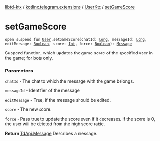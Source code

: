 [libtd-ktx](../../index.md) / [kotlinx.telegram.extensions](../index.md) / [UserKtx](index.md) / [setGameScore](./set-game-score.md)

# setGameScore

`open suspend fun `[`User`](https://tdlibx.github.io/td/docs/org/drinkless/td/libcore/telegram/TdApi.User.html)`.setGameScore(chatId: `[`Long`](https://kotlinlang.org/api/latest/jvm/stdlib/kotlin/-long/index.html)`, messageId: `[`Long`](https://kotlinlang.org/api/latest/jvm/stdlib/kotlin/-long/index.html)`, editMessage: `[`Boolean`](https://kotlinlang.org/api/latest/jvm/stdlib/kotlin/-boolean/index.html)`, score: `[`Int`](https://kotlinlang.org/api/latest/jvm/stdlib/kotlin/-int/index.html)`, force: `[`Boolean`](https://kotlinlang.org/api/latest/jvm/stdlib/kotlin/-boolean/index.html)`): `[`Message`](https://tdlibx.github.io/td/docs/org/drinkless/td/libcore/telegram/TdApi.Message.html)

Suspend function, which updates the game score of the specified user in the game; for bots
only.

### Parameters

`chatId` - The chat to which the message with the game belongs.

`messageId` - Identifier of the message.

`editMessage` - True, if the message should be edited.

`score` - The new score.

`force` - Pass true to update the score even if it decreases. If the score is 0, the user
will be deleted from the high score table.

**Return**
[TdApi.Message](https://tdlibx.github.io/td/docs/org/drinkless/td/libcore/telegram/TdApi.Message.html) Describes a message.

